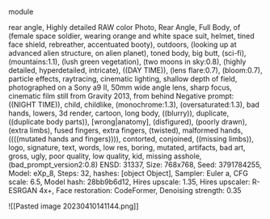 module

rear angle, Highly detailed RAW color Photo, Rear Angle, Full Body, of (female space soldier, wearing orange and white space suit, helmet, tined face shield, rebreather, accentuated booty), outdoors, (looking up at advanced alien structure, on alien planet), toned body, big butt, (sci-fi), (mountains:1.1), (lush green vegetation), (two moons in sky:0.8), (highly detailed, hyperdetailed, intricate), ((DAY TIME)), (lens flare:0.7), (bloom:0.7), particle effects, raytracing, cinematic lighting, shallow depth of field, photographed on a Sony a9 II, 50mm wide angle lens, sharp focus, cinematic film still from Gravity 2013, from behind
Negative prompt: ((NIGHT TIME)), child, childlike, (monochrome:1.3), (oversaturated:1.3), bad hands, lowers, 3d render, cartoon, long body, ((blurry)), duplicate, ((duplicate body parts)), [wrong|anatomy], (disfigured), (poorly drawn), (extra limbs), fused fingers, extra fingers, (twisted), malformed hands, ((((mutated hands and fingers)))), contorted, conjoined, ((missing limbs)), logo, signature, text, words, low res, boring, mutated, artifacts, bad art, gross, ugly, poor quality, low quality, kid, missing asshole, (bad_prompt_version2:0.8)
ENSD: 31337, Size: 768x768, Seed: 3791784255, Model: eXp_8, Steps: 32, hashes: [object Object], Sampler: Euler a, CFG scale: 6.5, Model hash: 28bb9b6d12, Hires upscale: 1.35, Hires upscaler: R-ESRGAN 4x+, Face restoration: CodeFormer, Denoising strength: 0.35

![[Pasted image 20230410141144.png]]